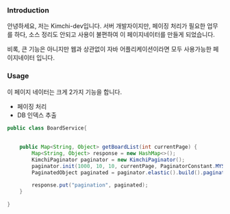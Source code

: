 ### Introduction

안녕하세요, 저는 Kimchi-dev입니다.
서버 개발자이지만, 페이징 처리가 필요한 업무를 하다, 소스 정리도 안되고 사용이 불편하여 이 페이지네이터를 만들게 되었습니다.

비록, 큰 기능은 아니지만 웹과 상관없이 자바 어플리케이션이라면 모두 사용가능한 페이지네이터 입니다.

### Usage

이 페이지 네이터는 크게 2가지 기능을 합니다.
- 페이징 처리
- DB 인덱스 추출

```java
public class BoardService{
    
    
    public Map<String, Object> getBoardList(int currentPage) {
        Map<String, Object> response = new HashMap<>();
        KimchiPaginator paginator = new KimchiPaginator();
        paginator.init(1000, 10, 10, currentPage, PaginatorConstant.MYSQL_PAGING);
        PaginatedObject paginated = paginator.elastic().build().paginate();
        
        response.put("pagination", paginated);
    }
    
}
```

![]()